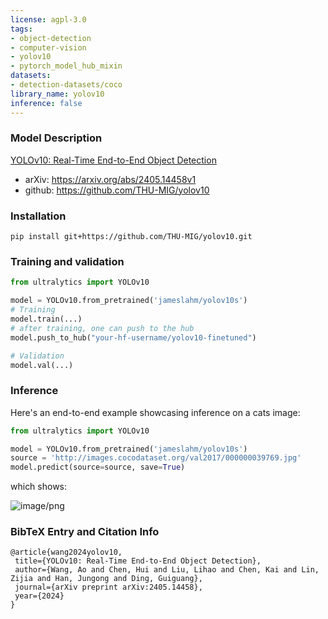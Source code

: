 ```yaml
---
license: agpl-3.0
tags:
- object-detection
- computer-vision
- yolov10
- pytorch_model_hub_mixin
datasets:
- detection-datasets/coco
library_name: yolov10
inference: false
---
```


### Model Description
[YOLOv10: Real-Time End-to-End Object Detection](https://arxiv.org/abs/2405.14458v1)

- arXiv: https://arxiv.org/abs/2405.14458v1
- github: https://github.com/THU-MIG/yolov10

### Installation
```
pip install git+https://github.com/THU-MIG/yolov10.git
```

### Training and validation
```python
from ultralytics import YOLOv10

model = YOLOv10.from_pretrained('jameslahm/yolov10s')
# Training
model.train(...)
# after training, one can push to the hub
model.push_to_hub("your-hf-username/yolov10-finetuned")

# Validation
model.val(...)
```

### Inference

Here's an end-to-end example showcasing inference on a cats image:

```python
from ultralytics import YOLOv10

model = YOLOv10.from_pretrained('jameslahm/yolov10s')
source = 'http://images.cocodataset.org/val2017/000000039769.jpg'
model.predict(source=source, save=True)
```
which shows:

![image/png](https://cdn-uploads.huggingface.co/production/uploads/628ece6054698ce61d1e7be3/33BsCwWkygl6cEHQHAjjH.png)

### BibTeX Entry and Citation Info
 ```
@article{wang2024yolov10,
  title={YOLOv10: Real-Time End-to-End Object Detection},
  author={Wang, Ao and Chen, Hui and Liu, Lihao and Chen, Kai and Lin, Zijia and Han, Jungong and Ding, Guiguang},
  journal={arXiv preprint arXiv:2405.14458},
  year={2024}
}
```